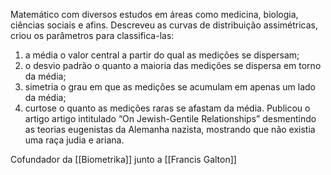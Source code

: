 Matemático com diversos estudos em áreas como medicina, biologia, ciências sociais e afins.
Descreveu as curvas de distribuição assimétricas, criou os parâmetros para classifica-las:
1. a média o valor central a partir do qual as medições se dispersam;
2. o desvio padrão o quanto a maioria das medições se dispersa em torno da
média;
3. simetria o grau em que as medições se acumulam em apenas um lado da
média;
4. curtose o quanto as medições raras se afastam da média.
Publicou o artigo artigo intitulado “On Jewish-Gentile Relationships” desmentindo as teorias eugenistas da Alemanha nazista, mostrando que não existia uma raça judia e ariana.

Cofundador da [[Biometrika]] junto a [[Francis Galton]]
